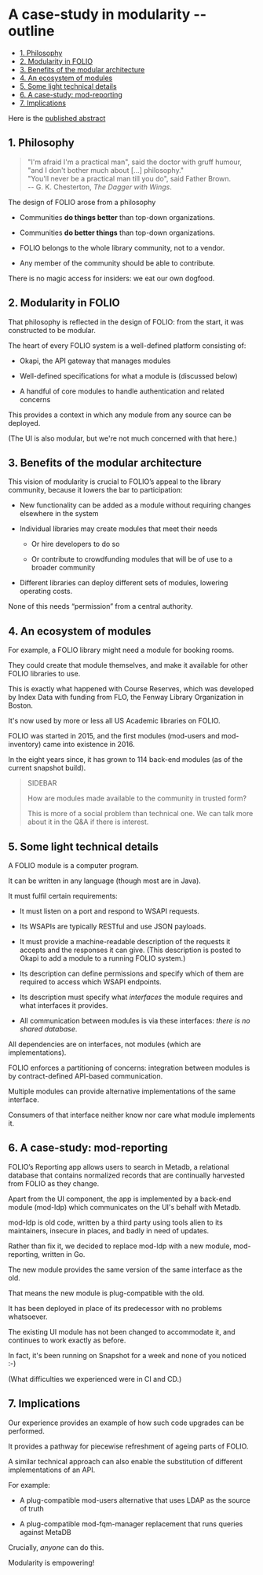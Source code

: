 # A case-study in modularity -- outline

<!-- md2toc -l 2 modularity-outline.md -->
* [1. Philosophy](#1-philosophy)
* [2. Modularity in FOLIO](#2-modularity-in-folio)
* [3. Benefits of the modular architecture](#3-benefits-of-the-modular-architecture)
* [4. An ecosystem of modules](#4-an-ecosystem-of-modules)
* [5. Some light technical details](#5-some-light-technical-details)
* [6. A case-study: mod-reporting](#6-a-case-study-mod-reporting)
* [7. Implications](#7-implications)


Here is the [published abstract](https://wolfcon2024.sched.com/event/1eesf/a-case-study-in-folio-modularity-replacing-mod-ldp-with-mod-reporting)


## 1. Philosophy

> "I'm afraid I'm a practical man", said the doctor with gruff humour, "and I don't bother much about [...] philosophy."\
> "You'll never be a practical man till you do", said Father Brown.\
> -- G. K. Chesterton, _The Dagger with Wings_.

The design of FOLIO arose from a philosophy

* Communities **do things better** than top-down organizations.

* Communities **do better things** than top-down organizations.

* FOLIO belongs to the whole library community, not to a vendor.

* Any member of the community should be able to contribute.

There is no magic access for insiders: we eat our own dogfood.


## 2. Modularity in FOLIO

That philosophy is reflected in the design of FOLIO: from the start, it was constructed to be modular.

The heart of every FOLIO system is a well-defined platform consisting of:

* Okapi, the API gateway that manages modules

* Well-defined specifications for what a module is (discussed below)

* A handful of core modules to handle authentication and related concerns

This provides a context in which any module from any source can be deployed.

(The UI is also modular, but we're not much concerned with that here.)


## 3. Benefits of the modular architecture

This vision of modularity is crucial to FOLIO’s appeal to the library community, because it lowers the bar to participation:

* New functionality can be added as a module without requiring changes elsewhere in the system

* Individual libraries may create modules that meet their needs

  * Or hire developers to do so

  * Or contribute to crowdfunding modules that will be of use to a broader community

* Different libraries can deploy different sets of modules, lowering operating costs.

None of this needs “permission” from a central authority.


## 4. An ecosystem of modules

For example, a FOLIO library might need a module for booking rooms.

They could create that module themselves, and make it available for other FOLIO libraries to use. 

This is exactly what happened with Course Reserves, which was developed by Index Data with funding from FLO, the Fenway Library Organization in Boston.

It's now used by more or less all US Academic libraries on FOLIO.

FOLIO was started in 2015, and the first modules (mod-users and mod-inventory) came into existence in 2016.

In the eight years since, it has grown to 114 back-end modules (as of the current snapshot build).

> SIDEBAR
>
> How are modules made available to the community in trusted form?
>
> This is more of a social problem than technical one. We can talk more about it in the Q&A if there is interest.


## 5. Some light technical details

A FOLIO module is a computer program.

It can be written in any language (though most are in Java).

It must fulfil certain requirements:

* It must listen on a port and respond to WSAPI requests.

* Its WSAPIs are typically RESTful and use JSON payloads.

* It must provide a machine-readable description of the requests it accepts and the responses it can give. (This description is posted to Okapi to add a module to a running FOLIO system.)

* Its description can define permissions and specify which of them are required to access which WSAPI endpoints.

* Its description must specify what _interfaces_ the module requires and what interfaces it provides.

* All communication between modules is via these interfaces: _there is no shared database_.

All dependencies are on interfaces, not modules (which are implementations).

FOLIO enforces a partitioning of concerns: integration between modules is by contract-defined API-based communication.

Multiple modules can provide alternative implementations of the same interface.

Consumers of that interface neither know nor care what module implements it.


## 6. A case-study: mod-reporting

FOLIO’s Reporting app allows users to search in Metadb, a relational database that contains normalized records that are continually harvested from FOLIO as they change.

Apart from the UI component, the app is implemented by a back-end module (mod-ldp) which communicates on the UI's behalf with Metadb.

mod-ldp is old code, written by a third party using tools alien to its maintainers, insecure in places, and badly in need of updates.

Rather than fix it, we decided to replace mod-ldp with a new module, mod-reporting, written in Go.

The new module provides the same version of the same interface as the old.

That means the new module is plug-compatible with the old.

It has been deployed in place of its predecessor with no problems whatsoever.

The existing UI module has not been changed to accommodate it, and continues to work exactly as before.

In fact, it's been running on Snapshot for a week and none of you noticed :-)

(What difficulties we experienced were in CI and CD.)


## 7. Implications

Our experience provides an example of how such code upgrades can be performed.

It provides a pathway for piecewise refreshment of ageing parts of FOLIO.

A similar technical approach can also enable the substitution of different implementations of an API.

For example:

* A plug-compatible mod-users alternative that uses LDAP as the source of truth

* A plug-compatible mod-fqm-manager replacement that runs queries against MetaDB

Crucially, _anyone_ can do this.

Modularity is empowering!


